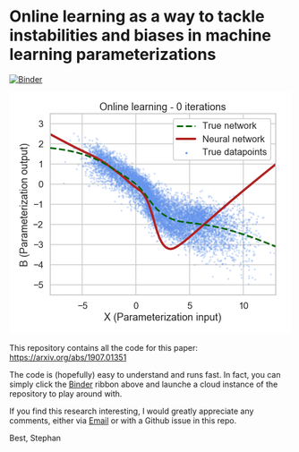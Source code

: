 # Online learning as a way to tackle instabilities and biases in machine learning parameterizations

[![Binder](https://mybinder.org/badge_logo.svg)](https://mybinder.org/v2/gh/raspstephan/Lorenz-Online/master?filepath=online-learning.ipynb)

![animation](assets/animation.gif)

This repository contains all the code for this paper: https://arxiv.org/abs/1907.01351

The code is (hopefully) easy to understand and runs fast. In fact, you can simply click the [Binder](https://mybinder.readthedocs.io/en/latest/index.html#) ribbon above and launche a cloud instance of the repository to play around with.

If you find this research interesting, I would greatly appreciate any comments, either via [Email](https://raspstephan.github.io/) or with a Github issue in this repo.

Best,
Stephan
